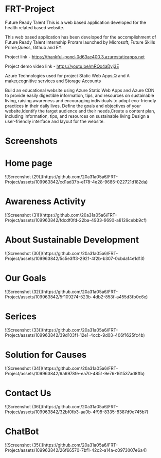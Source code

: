 # FRT-Project
Future Ready Talent
This is a web based application developed for the health related based website.

This web based application has been developed for the accomplishment of Future Ready Talent Internship Proram launched by Microsoft, Future Skills Prime,Quess, Github and EY.

Project link - https://thankful-pond-0d63ac400.3.azurestaticapps.net

Project demo video link - https://youtu.be/mRQx4aDyj3E

Azure Technologies used for project Static Web Apps,Q and A maker,cognitive services and Storage Accounts

Build an educational website using Azure Static Web Apps and Azure CDN to provide easily digestible information, tips, and resources on sustainable living, raising awareness and encouraging individuals to adopt eco-friendly practices in their daily lives.
Define the goals and objectives of your website,Identify the target audience and their needs,Create a content plan, including information, tips, and resources on sustainable living.Design a user-friendly interface and layout for the website.
<h1>Screenshots</h1>
<h1>Home page</h1>
![Screenshot (29)](https://github.com/20a31a05a6/FRT-Project/assets/109963842/cd1ad37b-e178-4e28-9685-022721d182da)

<h1>Awareness Activity</h1>
![Screenshot (31)](https://github.com/20a31a05a6/FRT-Project/assets/109963842/fdcdf0fd-22ba-4933-9690-a8126cebb9cf)

<h1>About Sustainable Development</h1>
![Screenshot (30)](https://github.com/20a31a05a6/FRT-Project/assets/109963842/5c5e3ff3-2921-4f2b-b307-0cbda14e1d13)

<h1>Our Goals</h1>
![Screenshot (32)](https://github.com/20a31a05a6/FRT-Project/assets/109963842/5f109274-523b-4db2-853f-a455d3fb0c6e)
<h1>Serices</h1>
![Screenshot (33)](https://github.com/20a31a05a6/FRT-Project/assets/109963842/39d103f1-12e1-4ccb-9d03-406f1625fc4b)

<h1>Solution for Causes</h1>
![Screenshot (34)](https://github.com/20a31a05a6/FRT-Project/assets/109963842/9a9978fe-ea70-4851-9e76-161537ad8ffb)

<h1>Contact Us</h1>
![Screenshot (36)](https://github.com/20a31a05a6/FRT-Project/assets/109963842/32bf0fb3-aa0b-4f98-8335-8387d9e745b7)

<h1>ChatBot</h1>
![Screenshot (35)](https://github.com/20a31a05a6/FRT-Project/assets/109963842/26f66570-7bf1-42c2-a14a-c0973007e6a4)







